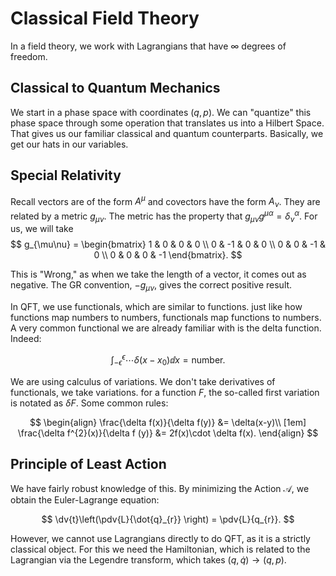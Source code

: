 # Classical Field Theory

In a field theory, we work with Lagrangians that have $\infty$ degrees of freedom.

## Classical to Quantum Mechanics

We start in a phase space with coordinates $(q,p)$. We can "quantize" this phase space through some operation that translates us into a Hilbert Space. That gives us our familiar classical and quantum counterparts. Basically, we get our hats in our variables.

## Special Relativity

Recall vectors are of the form $A^{\mu}$ and covectors have the form $A_{\nu}$. They are related by a metric $g_{\mu\nu}$. The metric has the property that $g_{\mu\nu}g^{\mu\alpha} = \delta_{\nu}^{\alpha}$. For us, we will take 
<br>
$$
g_{\mu\nu} = \begin{bmatrix}
1 & 0 & 0 & 0 \\
0 & -1 & 0 & 0 \\
0 & 0 & -1 & 0 \\
0 & 0 & 0 & -1
\end{bmatrix}.
$$

This is "Wrong," as when we take the length of a vector, it comes out as negative. The GR convention, $-g_{\mu\nu}$, gives the correct positive result.

In QFT, we use functionals, which are similar to functions. just like how functions map numbers to numbers, functionals map functions to numbers. A very common functional we are already familiar with is the delta function. Indeed:

$$
\int_{-\epsilon}^{\epsilon}\cdots\delta(x-x_{0})\dd{x} = \text{number.}
$$

We are using calculus of variations. We don't take derivatives of functionals, we take variations. for a function $F$, the so-called first variation is notated as $\delta F$. Some common rules:

$$
\begin{align}
\frac{\delta f(x)}{\delta f(y)} &= \delta(x-y)\\ [1em]
\frac{\delta f^{2}(x)}{\delta f (y)} &= 2f(x)\cdot \delta f(x).
\end{align}
$$

## Principle of Least Action

We have fairly robust knowledge of this. By minimizing the Action $\mathcal{A}$, we obtain the Euler-Lagrange equation:

$$
\dv{t}\left(\pdv{L}{\dot{q}_{r}} \right) = \pdv{L}{q_{r}}.
$$

However, we cannot use Lagrangians directly to do QFT, as it is a strictly classical object. For this we need the Hamiltonian, which is related to the Lagrangian via the Legendre transform, which takes $(q,\dot{q})\to (q,p)$.
